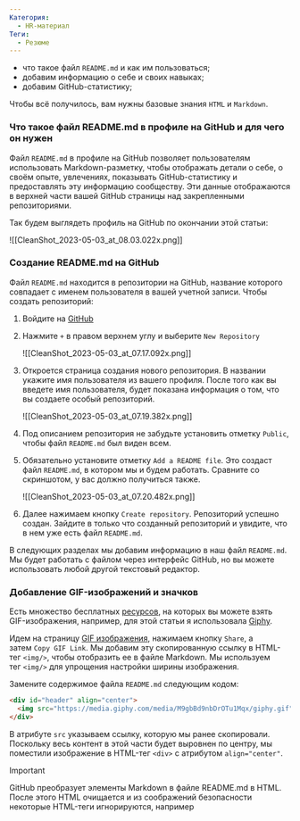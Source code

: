 ```yaml
---
Категория:
  - HR-материал
Теги:
  - Резюме
---
```

- что такое файл `README.md` и как им пользоваться;
- добавим информацию о себе и своих навыках;
- добавим GitHub-статистику;

  

Чтобы всё получилось, вам нужны базовые знания `HTML` и `Markdown`.

  

### **Что такое файл README.md в профиле на GitHub и для чего он нужен**

Файл `README.md` в профиле на GitHub позволяет пользователям использовать Markdown-разметку, чтобы отображать детали о себе, о своём опыте, увлечениях, показывать GitHub-статистику и предоставлять эту информацию сообществу. Эти данные отображаются в верхней части вашей GitHub страницы над закрепленными репозиториями.

Так будем выглядеть профиль на GitHub по окончании этой статьи:

  

![[CleanShot_2023-05-03_at_08.03.022x.png]]

  

### **Создание README.md на GitHub**

Файл `README.md` находится в репозитории на GitHub, название которого совпадает с именем пользователя в вашей учетной записи. Чтобы создать репозиторий:

1. Войдите на [GitHub](https://github.com/)
2. Нажмите `+` в правом верхнем углу и выберите `New Repository`
    
    ![[CleanShot_2023-05-03_at_07.17.092x.png]]
    
3. Откроется страница создания нового репозитория. В названии укажите имя пользователя из вашего профиля. После того как вы введете имя пользователя, будет показана информация о том, что вы создаете особый репозиторий.
    
    ![[CleanShot_2023-05-03_at_07.19.382x.png]]
    
4. Под описанием репозитория не забудьте установить отметку `Public`, чтобы файл `README.md` был виден всем.
5. Обязательно установите отметку `Add a README file`. Это создаст файл `README.md`, в котором мы и будем работать. Сравните со скриншотом, у вас должно получиться также.
    
    ![[CleanShot_2023-05-03_at_07.20.482x.png]]
    
6. Далее нажимаем кнопку `Create repository`. Репозиторий успешно создан. Зайдите в только что созданный репозиторий и увидите, что в нем уже есть файл `README.md`.

В следующих разделах мы добавим информацию в наш файл `README.md`. Мы будет работать с файлом через интерфейс GitHub, но вы можете использовать любой другой текстовый редактор.

  

### **Добавление GIF-изображений и значков**

Есть множество бесплатных [ресурсов](https://giphy.com/stickers/hacktiv8-coding-codingfromhome-fromhome-M9gbBd9nbDrOTu1Mqx?utm_source=media-link&utm_medium=landing&utm_campaign=Media+Links&utm_term=), на которых вы можете взять GIF-изображения, например, для этой статьи я использовала [Giphy](https://giphy.com/).

Идем на страницу [GIF изображения](https://giphy.com/stickers/hacktiv8-coding-codingfromhome-fromhome-M9gbBd9nbDrOTu1Mqx?utm_source=media-link&utm_medium=landing&utm_campaign=Media+Links&utm_term=), нажимаем кнопку `Share`, а затем `Copy GIF Link`. Мы добавим эту скопированную ссылку в HTML-тег `<img/>`, чтобы отобразить ее в файле Markdown. Мы используем тег `<img/>` для упрощения настройки ширины изображения.

Замените содержимое файла `README.md` следующим кодом:

```HTML
<div id="header" align="center">
  <img src="https://media.giphy.com/media/M9gbBd9nbDrOTu1Mqx/giphy.gif" width="100"/>
</div>
```

В атрибуте `src` указываем ссылку, которую мы ранее скопировали. Поскольку весь контент в этой части будет выровнен по центру, мы поместили изображение в HTML-тег `<div>` с атрибутом `align="center"`.

  

> [!important]  
> GitHub преобразует элементы Markdown в файле README.md в HTML. После этого HTML очищается и из соображений безопасности некоторые HTML-теги игнорируются, например <script>, <style> и т. д. По этим причинам мы использовали атрибут align вместо CSS-стилей.  

  

Перейдем в окно предпросмотра. Наша картинка появилась на странице:

![[CleanShot_2023-05-03_at_07.25.142x.png]]

  

Далее мы добавим значки для ссылок на социальные сети, при клике на которые будет открываться нужный сайт. Вы можете добавить значки для самых разных сайтов: Instagram, Facebook, Twitter и т. д. Мы добавим три значка: Twitter, YouTube и LinkedIn.

Для создания и редактирования необходимых нам значков будем использовать ресурс [Shields.io](https://img.shields.io/). Используем URL-адрес [https://img.shields.io/badge/](https://img.shields.io/badge/) и передадим ему дополнительные параметры, чтобы получить нужные значки.

  

Первый параметр, который мы передадим, будет следующего формата: `**Label-Color**`

**Здесь:**

`Label` – название социальной сети, отображенное на значке.

`Color` – цвет самого значка.

Для трех социальных сетей значения будут следующие:

- LinkedIn: `LinkedIn-blue`
- Twitter: `Twitter-blue`
- YouTube: `YouTube-red`

Так должен выглядеть итоговый URL для LinkedIn:

```HTML
https://img.shields.io/badge/LinkedIn-blue
```

Обратите внимание, что пока на значке у нас только текст. Чтобы добавить логотип, нам нужно добавить в адрес еще 2 параметра:

- `logo` = {название иконки для социальной сети}
- `logoColor` = {цвет этой иконки}

Такой URL должен у нас получиться:

```HTML
https://img.shields.io/badge/LinkedIn-blue?logo=linkedin&logoColor=white
```

Также добавим параметр стиля к нашему URL-адресу. Существует множество вариантов стилей, подробнее можно ознакомиться на сайте [Shields.io](https://img.shields.io/). Мы будем использовать элемент `for-the-badge`.

Итоговый URL для значка LinkedIn будет выглядеть так:

```HTML
https://img.shields.io/badge/LinkedIn-blue?logo=linkedin&logoColor=white&style=for-the-badge
```

  

По аналогии создадим URL-адреса для остальных значков:

```HTML
https://img.shields.io/badge/YouTube-red?style=for-the-badge&logo=youtube&logoColor=white
https://img.shields.io/badge/Twitter-blue?style=for-the-badge&logo=twitter&logoColor=white
```

  

Добавим каждый URL в тег `<img/>`:

```HTML
<div id="badges" align="center">
  <img src="https://img.shields.io/badge/LinkedIn-blue?style=for-the-badge&logo=linkedin&logoColor=white" alt="LinkedIn Badge"/>
  <img src="https://img.shields.io/badge/YouTube-red?style=for-the-badge&logo=youtube&logoColor=white" alt="Youtube Badge"/>
  <img src="https://img.shields.io/badge/Twitter-blue?style=for-the-badge&logo=twitter&logoColor=white" alt="Twitter Badge"/>
</div>
```

  

Мы поместили изображения внутрь тега `<div>`, чтобы все значки были расположены на одной строке. Код выше выведет только картинки из URL-адресов. Чтобы добавить ссылки на социальный сети, каждое изображение нужно поместить в тег `<a>`.

Добавьте код ниже внутрь тега `<div> с id="badges"` и тег `<img>` с нашим GIF-изображением. Также не забудьте добавить ссылки на свои социальные сети в атрибут `href`.

```HTML
<div id="badges">
  <a href="your-linkedin-URL">
    <img src="https://img.shields.io/badge/LinkedIn-blue?style=for-the-badge&logo=linkedin&logoColor=white" alt="LinkedIn Badge"/>
  </a>
  <a href="your-youtube-URL">
    <img src="https://img.shields.io/badge/YouTube-red?style=for-the-badge&logo=youtube&logoColor=white" alt="Youtube Badge"/>
  </a>
  <a href="your-twitter-URL">
    <img src="https://img.shields.io/badge/Twitter-blue?style=for-the-badge&logo=twitter&logoColor=white" alt="Twitter Badge"/>
  </a>
</div>
```

  

Вот что должно получиться:

![[CleanShot_2023-05-03_at_07.32.062x.png]]

  

Далее в этом же разделе мы добавим счетчик просмотров профиля. Он будет подсчитывать количество просмотров вашей страницы на GitHub. Для значка счетчика воспользуемся проектом с открытым исходным кодом. Документация по этому проекту находится в профиле [Views Counter](https://github.com/antonkomarev/github-profile-views-counter) на GitHub. Механизм очень похож на добавление значков для социальных сетей. Используем параметры стилей и в итоге должен получиться следующий URL:

```HTML
https://komarev.com/ghpvc/?username=имя пользователя на GitHub
```

  

Добавьте следующий код после тега `<div>` с `id="badges"`. Не забудьте указать верное имя пользователя.

```HTML
<img src="https://komarev.com/ghpvc/?username=your-github-username&style=flat-square&color=blue" alt=""/>
```

  

И в конце этого раздела добавим текст и эмодзи. GIF-изображение можно взять с сайта [Giphy](https://giphy.com/stickers/transparent-hvRJCLFzcasrR4ia7z?utm_source=media-link&utm_medium=landing&utm_campaign=Media+Links&utm_term=).

Добавьте этот код после тега `<img>` в котором мы написали счетчик просмотров профиля:

```HTML
<h1>
  hey there
  <img src="https://media.giphy.com/media/hvRJCLFzcasrR4ia7z/giphy.gif" width="30px"/>
</h1>
```

Должно получиться что-то похожее:

![[CleanShot_2023-05-03_at_07.37.132x.png]]

  

Нажимаем кнопку `Commit changes` и тем самым сохраняем изменения. Итак, мы завершили первую часть по созданию файла `README.md` в нашем профиле на GitHub.

  

### **Добавление раздела «О себе»**

Добавим контент в раздел «О себе». Для оформления текста воспользуемся синтаксисом Markdown, так как нам не нужны никакие выравнивания. Добавьте этот код в ваш файл `README.md`:

```Markdown
### :woman_technologist: About Me :
```

Три дефиса `---` используются для добавления горизонтальной линии перед каждым разделом. Перед и после горизонтальной линии в Markdown должны быть пустые строки.

`:woman_technologist:` используется для добавления эмодзи. Также есть мужская версия этого эмодзи `:man_technologist:`

Список эмодзи и их кодов вы можете найти в репозитории по [ссылке](https://github.com/ikatyang/emoji-cheat-sheet/blob/master/README.md).

Далее мы кратко представимся. Нам будет достаточно одной строки и в этой же строке добавляем эмодзи. Вставьте следующий код в наш файл:

```Markdown
I am a Web Developer <img src="https://media.giphy.com/media/WUlplcMpOCEmTGBtBW/giphy.gif" width="30"> from Russia.
```

  

Далее напишем список фактов о себе. Для этого используем синтаксис Markdown. В начале каждой строки добавим эмодзи. Добавьте следующий код и внесите соответствующие изменения. И не забудьте изменить `your-tg-url` и `your-username` на правильные.

```Markdown
- :telescope: I’m working as a Software Engineer and contributing to frontend and backend for building web applications.

- :seedling: Exploring Technical Content Writing.

- :zap: In my free time, I solve problems on Leetcode and read tech articles.

- :mailbox:How to reach me: [![Telegram Badge](https://img.shields.io/badge/-your-username-blue?style=flat&logo=Telegram&logoColor=white)](your-tg-url)
```

Обратите внимание на последнюю строку. Внутри мы использовали элементы синтаксиса Markdown `![]()` чтобы отобразить значок Telegram.

Вот что у нас получилось:

![[CleanShot_2023-05-03_at_07.46.012x.png]]

  

### **Добавление языков программирования и инструментов**

Для начала добавим заголовок, вставьте следующий код в файл `README.md`:

```Markdown
---

### :hammer_and_wrench: Languages and Tools :
```

Мы добавим изображения, которые отражают какими технологиями и навыками вы обладаете. Бесплатные логотипы для разных языков программирования можно найти тут [https://img.shields.io/badge](https://img.shields.io/badge).

Добавьте следующий код в файл. Откорректируйте список навыков, чтобы он соответствовал вашему опыту.

```Markdown
![JavaScript](https://img.shields.io/badge/JavaScript-F7DF1E?style=for-the-badge&logo=javascript&logoColor=black)
![TypeScript](https://img.shields.io/badge/TypeSctipt-316192?style=for-the-badge&logo=typescript&logoColor=white)
![NodeJS](https://img.shields.io/badge/node.js-6DA55F?style=for-the-badge&logo=node.js&logoColor=white)
![React](https://img.shields.io/badge/react-%2320232a.svg?style=for-the-badge&logo=react&logoColor=%2361DAFB)
![Redux](https://img.shields.io/badge/redux-%23593d88.svg?style=for-the-badge&logo=redux&logoColor=white)
![Threejs](https://img.shields.io/badge/threejs-black?style=for-the-badge&logo=three.js&logoColor=white)
![Next JS](https://img.shields.io/badge/Next-black?style=for-the-badge&logo=next.js&logoColor=white)
![NestJS](https://img.shields.io/badge/nestjs-%23E0234E.svg?style=for-the-badge&logo=nestjs&logoColor=white)
![TailwindCSS](https://img.shields.io/badge/tailwindcss-%2338B2AC.svg?style=for-the-badge&logo=tailwind-css&logoColor=white)
![MUI](https://img.shields.io/badge/MUI-%230081CB.svg?style=for-the-badge&logo=mui&logoColor=white)
![Docker](https://img.shields.io/badge/Docker-316192?style=for-the-badge&logo=docker&logoColor=white)
![Webpack](https://img.shields.io/badge/webpack-%238DD6F9.svg?style=for-the-badge&logo=webpack&logoColor=black)
![Vite](https://img.shields.io/badge/vite-%23646CFF.svg?style=for-the-badge&logo=vite&logoColor=white)
![TeamCity](https://img.shields.io/badge/teamcity-000000.svg?style=for-the-badge&logo=teamcity&logoColor=white)
![GitHub Actions](https://img.shields.io/badge/github%20actions-%232671E5.svg?style=for-the-badge&logo=githubactions&logoColor=white)
```

  

Вот результат того, что у нас получилось:

![[CleanShot_2023-05-03_at_07.50.292x.png]]

  

### **Добавление статистики GitHub**

Для заголовка добавьте следующий код в `README.md`:

```Markdown
---

### :fire: My Stats :
```

Мы добавим в этот раздел немного статистики по вашей активности на GitHub, например: количество коммитов, количество пулл-реквестов (`pull requests`) и т. д. На GitHub есть много проектов с открытым кодом, которые предоставляют различные данные по статистике. В этой статье мы будем использовать два проекта.

Первый проект – это [GitHub Streak Stats](https://github.com/DenverCoder1/github-readme-streak-stats). Он предоставляет следующие три показателя:

1. Общее число контрибуций пользователя.
2. Самый продолжительный период контрибуций.
3. Статистика по текущему периоду.

Получим доступ к статистике по следующему URL:

```Markdown
https://github-readme-streak-stats.herokuapp.com/?user=your-github-username
```

Мы можем немного кастомизировать вывод статистики (изменить тему, цвет фона и т. д.) добавлением параметров к URL. Добавьте следующий код в `README.md`. Замените `your-github-username` на своё имя пользователя.

```Markdown
[![GitHub Streak](https://streak-stats.demolab.com?user=your-github-username&theme=transparent&hide_border=true&mode=weekly&fire=FF2222&dates=2C68F6&currStreakLabel=2C68F6&currStreakNum=2C68F6)](https://git.io/streak-stats)
```

  

Вот что у нас должно получиться:

![[CleanShot_2023-05-03_at_07.55.012x.png]]

  

Также мы можем использовать ресурс [Streak Stats Website](http://github-readme-streak-stats.herokuapp.com/demo/) для генерации URL:

1. Зайдите на сайт [Streak Stats Website](http://github-readme-streak-stats.herokuapp.com/demo/). В поле `Username` введите имя пользователя на GitHub и заполните остальные поля.
2. Далее нажмите `Submit`.

3. После того как Markdown сгенерировался, нажмите `Copy To Clipboard` и добавьте скопированную информацию в `README.md`.

![[CleanShot_2023-05-03_at_07.56.152x.png]]

  

Следующий проект, который мы будет использовать для статистики – это [GitHub Readme Stats](https://github.com/anuraghazra/github-readme-stats), разработанный Anurag Hazra. Данный продукт предоставляет всевозможную статистику, но в этой статье мы будем использовать только одну. Она отображает ТОП языков программирования, которыми вы пользуетесь. Если вы хотите более подробно ознакомиться с этим проектом, можете почитать документацию в репозитории.

Ниже пример Markdown для отображения языков программирования, которые вы используете:

```Markdown
[![Top Langs](https://github-readme-stats.vercel.app/api/top-langs/?username=your-github-username)](https://github.com/anuraghazra/github-readme-stats)
```

  

Здесь также можно доработать внешний вид (изменить цвет, ограничить количество языков и т. д.). Более подробно с возможностями кастомизации можно ознакомиться [здесь](https://github.com/anuraghazra/github-readme-stats).

Добавьте следующий код в `README.md`. Замените `your-github-username` своими данными.

```Markdown
[![Top Langs](https://github-readme-stats.vercel.app/api/top-langs/?username=your-github-username&layout=compact&theme=vision-friendly-dark)](https://github.com/anuraghazra/github-readme-stats)
```

Ниже пример того, что получилось:

![[CleanShot_2023-05-03_at_07.58.042x.png]]

  

### Советы по оформлению репозиториев

- Если у вас [README.md](http://README.md) проекта на английском, то и [README.md](http://README.md) репозиториев тоже должны быть на английском (если на русском, то логика действует такая же)
- Не забывайте в начале [README.md](http://README.md) добавлять описание проекта
- Далее инструкцию по установке зависимостей и запуску проекта
- Так же будет здорово, если вы приложите скриншоты работы программы

  

### П**римеры хорошо оформленных профилей на github:**

- [https://github.com/GusevADresume](https://github.com/GusevADresume)
- [https://github.com/SerhioGonsales](https://github.com/SerhioGonsales?tab=overview&from=2024-06-01&to=2024-06-27)
- [https://github.com/Ruzhaya/](https://github.com/Ruzhaya/Ruzhaya/blob/main/README.md?plain=1)

  

### Полезное

- **[Описание разметки файла README](https://github.com/GnuriaN/format-README)**
- **[EMOJI CHEAT SHEET](https://github.com/GnuriaN/format-README/blob/master/emoji.md)**